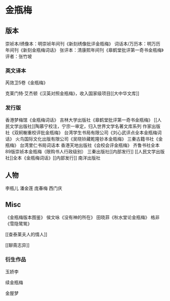 # 金瓶梅

## 版本

崇祯本/绣像本：明崇祯年间刊《新刻绣像批评金瓶梅》
词话本/万历本：明万历年间刊《新刻金瓶梅词话》
张评本：清康熙年间刊《皋鹤堂批评第一奇书金瓶梅》评者：张竹坡

### 英文译本

芮效卫5卷《金瓶梅》

克莱门特·艾杰顿《汉英对照金瓶梅》，收入国家级项目[[大中华文库]]
### 发行版
香港梦梅馆《金瓶梅词话》
吉林大学出版社《皋鹤堂批评第一奇书金瓶梅》
[[人民文学出版社]]陶慕宁校注，宁宗一审定，归入世界文学名著文库系列
作家出版社《双舸榭重校评批金瓶梅》
台湾学生书局有限公司《刘心武评点全本金瓶梅词话》
火鸟国际文化出版有限公司《吴晓铃藏乾隆钞本金瓶梅》
三秦古籍书社《金瓶梅》
台湾里仁书局词话本
香港天地出版社《会校会评金瓶梅》
齐鲁书社全本89版崇祯本金瓶梅（限购书人行政级别）
三秦出版社[[内部发行]]
[[人民文学出版社]]全本《金瓶梅词话》[[内部发行]]
南洋出版社
## 人物

李瓶儿
潘金莲
庞春梅
西门庆


## Misc
《金瓶梅版本图鉴》
侯文咏《没有神的所在》
田晓菲《秋水堂论金瓶梅》
格非《雪隐鹭鸶》

[[查泰莱夫人的情人]]

[[聊斋志异]]

### 衍生作品


玉娇李

续金瓶梅

金屋梦



